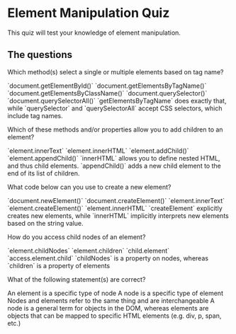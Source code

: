 # Element Manipulation Quiz

This quiz will test your knowledge of element manipulation.

## The questions

<quiz>
  <question multiple>
    <p>Which method(s) select a single or multiple elements based on tag name?</p>
    <answer>`document.getElementById()`</answer>
    <answer correct>`document.getElementsByTagName()`</answer>
    <answer>`document.getElementsByClassName()`</answer>
    <answer correct>`document.querySelector()`</answer>
    <answer correct>`document.querySelectorAll()`</answer>
    <explanation>`getElementsByTagName` does exactly that, while `querySelector` and `querySelectorAll` accept CSS selectors, which include tag names.</explanation>
  </question>
<quiz>

<quiz>
  <question multiple>
    <p>Which of these methods and/or properties allow you to add children to an element?</p>
    <answer>`element.innerText`</answer>
    <answer correct>`element.innerHTML`</answer>
    <answer>`element.addChild()`</answer>
    <answer correct>`element.appendChild()`</answer>
    <explanation>`innerHTML` allows you to define nested HTML, and thus child elements. `appendChild()` adds a new child element to the end of its list of children.</explanation>
  </question>
<quiz>

<quiz>
  <question multiple>
    <p>What code below can you use to create a new element?</p>
    <answer>`document.newElement()`</answer>
    <answer correct>`document.createElement()`</answer>
    <answer>`element.innerText`</answer>
    <answer>`element.createElement()`</answer>
    <answer correct>`element.innerHTML`</answer>
    <explanation>`createElement` explicitly creates new elements, while `innerHTML` implicitly interprets new elements based on the string value.</explanation>
  </question>
<quiz>

<quiz>
  <question>
    <p>How do you access child nodes of an element?</p>
    <answer correct>`element.childNodes`</answer>
    <answer>`element.children`</answer>
    <answer>`child.element`</answer>
    <answer>`access.element.child`</answer>
    <explanation>`childNodes` is a property on nodes, whereas `children` is a property of elements</explanation>
  </question>
<quiz>

<quiz>
  <question>
    <p>What of the following statement(s) are correct?</p>
    <answer correct>An element is a specific type of node</answer>
    <answer>A node is a specific type of element</answer>
    <answer>Nodes and elements refer to the same thing and are interchangeable</answer>
    <explanation>A node is a general term for objects in the DOM, whereas elements are objects that can be mapped to specific HTML elements (e.g. div, p, span, etc.)</explanation>
  </question>
<quiz>
